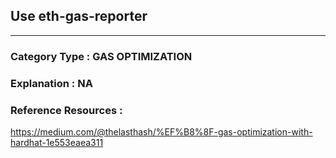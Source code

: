 ## Use eth-gas-reporter


---

### **Category Type** : GAS OPTIMIZATION


### **Explanation** : NA



### **Reference Resources** :

 https://medium.com/@thelasthash/%EF%B8%8F-gas-optimization-with-hardhat-1e553eaea311




